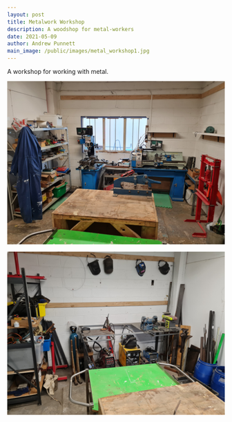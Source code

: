 ```yaml
---
layout: post
title: Metalwork Workshop
description: A woodshop for metal-workers
date: 2021-05-09
author: Andrew Punnett
main_image: /public/images/metal_workshop1.jpg
---
```


A workshop for working with metal.

![](/public/images/metal_workshop1.jpg)

![](/public/images/metal_workshop2.jpg)
